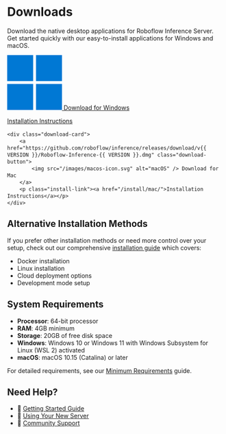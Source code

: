 # Downloads

Download the native desktop applications for Roboflow Inference Server. Get started quickly with our easy-to-install applications for Windows and macOS.

<div class="download-container">
    <div class="download-card">
        <a href="https://github.com/roboflow/inference/releases/download/v{{ VERSION }}/inference-{{ VERSION }}-installer.exe" class="download-button">
            <img src="/images/windows-icon.svg" alt="Windows" /> Download for Windows
        </a>
        <p class="install-link"><a href="/install/windows/">Installation Instructions</a></p>
    </div>
    
    <div class="download-card">
        <a href="https://github.com/roboflow/inference/releases/download/v{{ VERSION }}/Roboflow-Inference-{{ VERSION }}.dmg" class="download-button">
            <img src="/images/macos-icon.svg" alt="macOS" /> Download for Mac
        </a>
        <p class="install-link"><a href="/install/mac/">Installation Instructions</a></p>
    </div>
</div>

## Alternative Installation Methods

If you prefer other installation methods or need more control over your setup, check out our comprehensive [installation guide](install/index.md) which covers:

- Docker installation
- Linux installation
- Cloud deployment options
- Development mode setup

## System Requirements

- **Processor**: 64-bit processor
- **RAM**: 4GB minimum
- **Storage**: 20GB of free disk space
- **Windows**: Windows 10 or Windows 11 with Windows Subsystem for Linux (WSL 2) activated
- **macOS**: macOS 10.15 (Catalina) or later

For detailed requirements, see our [Minimum Requirements](install/minimum-requirements.md) guide.

## Need Help?

- 📖 [Getting Started Guide](start/getting-started.md)
- 🔧 [Using Your New Server](install/using-your-new-server.md)
- 💬 [Community Support](https://github.com/roboflow/inference/discussions)